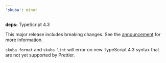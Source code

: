```yaml
---
'skuba': minor
---
```


**deps:** TypeScript 4.3

This major release includes breaking changes. See the [announcement](https://devblogs.microsoft.com/typescript/announcing-typescript-4-3/) for more information.

`skuba format` and `skuba lint` will error on new TypeScript 4.3 syntax that are not yet supported by Prettier.
